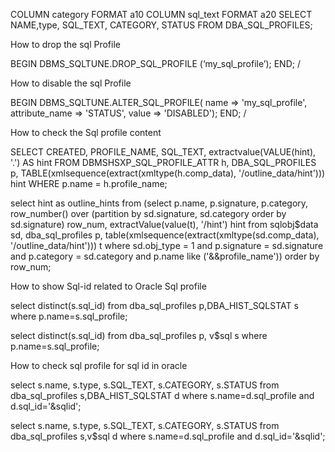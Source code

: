 




COLUMN category FORMAT a10
COLUMN sql_text FORMAT a20
SELECT NAME,type, SQL_TEXT, CATEGORY, STATUS FROM DBA_SQL_PROFILES;

How to drop the sql Profile

BEGIN
DBMS_SQLTUNE.DROP_SQL_PROFILE (‘my_sql_profile’);
END;
/

How to disable the sql Profile

BEGIN
DBMS_SQLTUNE.ALTER_SQL_PROFILE(
name => 'my_sql_profile',
attribute_name => 'STATUS',
value => 'DISABLED');
END;
/


How to check the Sql profile content


SELECT CREATED, PROFILE_NAME, SQL_TEXT, 
extractvalue(VALUE(hint), '.') AS hint
FROM DBMSHSXP_SQL_PROFILE_ATTR h, DBA_SQL_PROFILES p, TABLE(xmlsequence(extract(xmltype(h.comp_data), '/outline_data/hint'))) hint
WHERE p.name = h.profile_name;


select hint as outline_hints
from (select p.name, p.signature, p.category, row_number()
over (partition by sd.signature, sd.category order by sd.signature) row_num,
extractValue(value(t), '/hint') hint
from sqlobj$data sd, dba_sql_profiles p,
table(xmlsequence(extract(xmltype(sd.comp_data),
'/outline_data/hint'))) t
where sd.obj_type = 1
and p.signature = sd.signature
and p.category = sd.category
and p.name like ('&&profile_name'))
order by row_num;


How to show Sql-id related to Oracle Sql profile

select distinct(s.sql_id) from dba_sql_profiles p,DBA_HIST_SQLSTAT s where p.name=s.sql_profile;

select distinct(s.sql_id) from dba_sql_profiles p, v$sql s where p.name=s.sql_profile;

How to check sql profile for sql id in oracle

select s.name, s.type, s.SQL_TEXT, s.CATEGORY, s.STATUS
from dba_sql_profiles s,DBA_HIST_SQLSTAT d
where s.name=d.sql_profile
and d.sql_id='&sqlid';


select s.name, s.type, s.SQL_TEXT, s.CATEGORY, s.STATUS
from dba_sql_profiles s,v$sql d
where s.name=d.sql_profile
and d.sql_id='&sqlid';



